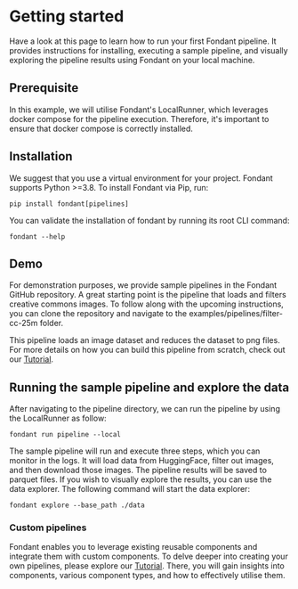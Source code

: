 # Getting started

Have a look at this page to learn how to run your first Fondant pipeline. It provides instructions for installing, executing a sample pipeline, and visually exploring the pipeline results using Fondant on your local machine.

## Prerequisite
In this example, we will utilise Fondant's LocalRunner, which leverages docker compose for the pipeline execution. Therefore, it's important to ensure that docker compose is correctly installed.

## Installation
We suggest that you use a virtual environment for your project. Fondant supports Python >=3.8.
To install Fondant via Pip, run:

```
pip install fondant[pipelines]
```

You can validate the installation of fondant by running its root CLI command:

```
fondant --help
```

## Demo
For demonstration purposes, we provide sample pipelines in the Fondant GitHub repository. A great starting point is the pipeline that loads and filters creative commons images. To follow along with the upcoming instructions, you can clone the repository and navigate to the examples/pipelines/filter-cc-25m folder.

This pipeline loads an image dataset and reduces the dataset to png files. For more details on how you can build this pipeline from scratch, check out our [Tutorial](tuturials/tutorial_1.md). 

## Running the sample pipeline and explore the data
After navigating to the pipeline directory, we can run the pipeline by using the LocalRunner as follow:
```
fondant run pipeline --local
```

The sample pipeline will run and execute three steps, which you can monitor in the logs. It will load data from HuggingFace, filter out images, and then download those images. The pipeline results will be saved to parquet files. If you wish to visually explore the results, you can use the data explorer.
The following command will start the data explorer:
```
fondant explore --base_path ./data
```

### Custom pipelines
Fondant enables you to leverage existing reusable components and integrate them with custom components. To delve deeper into creating your own pipelines, please explore our [Tutorial](tuturials/tutorial_1.md). There, you will gain insights into components, various component types, and how to effectively utilise them.

